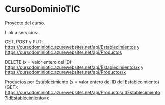 # CursoDominioTIC
Proyecto del curso.

Link a servicios:

GET, POST y PUT:
https://cursodominiotic.azurewebsites.net/api/Establecimientos
y
https://cursodominiotic.azurewebsites.net/api/Productos


DELETE (x = valor entero del ID):
https://cursodominiotic.azurewebsites.net/api/Establecimientos/x
y
https://cursodominiotic.azurewebsites.net/api/Productos/x


Productos por Establecimiento (x = valor entero del ID del Establecimiento)(GET):
https://cursodominiotic.azurewebsites.net/api/Productos/IdEstablecimiento?IdEstablecimiento=x
